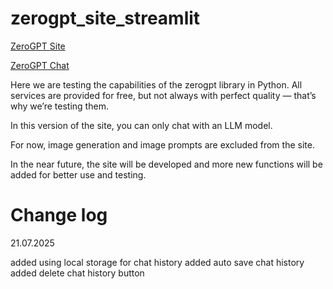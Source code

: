 # zerogpt_site_streamlit
[ZeroGPT Site](https://zerogpt.streamlit.app/)

[ZeroGPT Chat](https://zerogpt.streamlit.app/chat)

Here we are testing the capabilities of the zerogpt library in Python. All services are provided for free, but not always with perfect quality — that’s why we’re testing them.

In this version of the site, you can only chat with an LLM model.

For now, image generation and image prompts are excluded from the site.

In the near future, the site will be developed and more new functions will be added for better use and testing.

# Change log
21.07.2025

added using local storage for chat history
added auto save chat history
added delete chat history button
